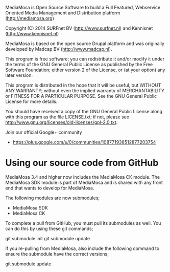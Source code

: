 MediaMosa is Open Source Software to build a Full Featured, Webservice
Oriented Media Management and Distribution platform (http://mediamosa.org)

Copyright (C) 2014 SURFnet BV (http://www.surfnet.nl) and Kennisnet
(http://www.kennisnet.nl)

MediaMosa is based on the open source Drupal platform and was originally
developed by Madcap BV (http://www.madcap.nl).

This program is free software; you can redistribute it and/or modify
it under the terms of the GNU General Public License as published by
the Free Software Foundation; either version 2 of the License, or (at
your option) any later version.

This program is distributed in the hope that it will be useful, but
WITHOUT ANY WARRANTY; without even the implied warranty of MERCHANTABILITY
or FITNESS FOR A PARTICULAR PURPOSE. See the GNU General Public License
for more details.

You should have received a copy of the GNU General Public License
along with this program as the file LICENSE.txt; if not, please see
http://www.gnu.org/licenses/old-licenses/gpl-2.0.txt.

Join our official Google+ community
* https://plus.google.com/u/0/communities/108771938512877203754

# Using our source code from GitHub
MediaMosa 3.4 and higher now includes the MediaMosa CK module. The MediaMosa SDK
module is part of MediaMosa and is shared with any front end that wants to
develop for MediaMosa.

The following modules are now submodules;
* MediaMosa SDK
* MediaMosa CK

To complete a pull from GitHub, you must pull its submodules as well. You can do
this by using these git commands;

git submodule init
git submodule update

If you re-pulling from MediaMosa, also include the following command to ensure
the submodule have the correct versions;

git submodule update
